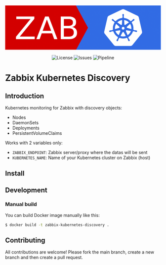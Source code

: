 ![](.github/assets/zabbix-kubernetes-discovery.png)

<p align="center">
  <a style="text-decoration:none" href="https://github.com/axians-acsp/zabbix-kubernetes-discovery/blob/main/LICENSE.md">
    <img alt="License" src="https://img.shields.io/github/license/axians-acsp/zabbix-kubernetes-discovery?logo=github&color=0&label=License&style=flat-square">
  </a>
  <a style="text-decoration:none" href="https://github.com/axians-acsp/zabbix-kubernetes-discovery/issues">
    <img alt="Issues" src="https://img.shields.io/github/issues/axians-acsp/zabbix-kubernetes-discovery?logo=github&color=0&label=Issues&style=flat-square">
  </a>
  <a style="text-decoration:none" href="https://github.com/axians-acsp/zabbix-kubernetes-discovery/actions/workflows/docker.yml">
    <img alt="Pipeline" src="https://img.shields.io/github/workflow/status/axians-acsp/zabbix-kubernetes-discovery/Docker?logo=github&color=0&label=Pipeline&style=flat-square">
  </a>
</p>

# Zabbix Kubernetes Discovery

## Introduction

Kubernetes monitoring for Zabbix with discovery objects:

* Nodes
* DaemonSets
* Deployments
* PersistentVolumeClaims

Works with 2 variables only:

* `ZABBIX_ENDPOINT`: Zabbix server/proxy where the datas will be sent
* `KUBERNETES_NAME`: Name of your Kubernetes cluster on Zabbix (host)

## Install

## Development

### Manual build

You can build Docker image manually like this:

```bash
$ docker build -t zabbix-kubernetes-discovery .
```

## Contributing

All contributions are welcome! Please fork the main branch, create a new branch and then create a pull request.
